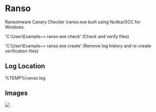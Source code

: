 # Ranso
Ransomware Canary Checker
(ranso.exe built using Nuitka/GCC for Windows. 

'C:\User\Example~> ranso.exe check' (Check and verify files)

'C:\User\Example~> ranso.exe create' (Remove log history and re-create verification files)

## Log Location
%TEMP%\ranso.log 

## Images

![](https://nabyte.com/imgs/49bdd383b24a710b6b4d6654f0e987ee88ef7b56Capture.png)
